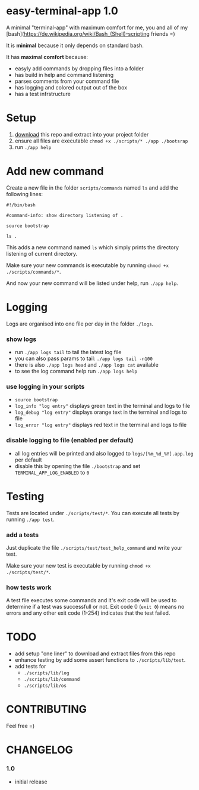 # easy-terminal-app 1.0
A minimal "terminal-app" with maximum comfort for me, you and all of my [bash](https://de.wikipedia.org/wiki/Bash_(Shell)-scripting friends =)

It is **minimal** because it only depends on standard bash.

It has **maximal comfort** because:
  * easyly add commands by dropping files into a folder
  * has build in help and command listening
  * parses comments from your command file
  * has logging and colored output out of the box
  * has a test infrstructure

# Setup
  1. [download](https://github.com/creative-workflow/easy-terminal-app/archive/master.zip) this repo and extract into your project folder
  2. ensure all files are executable `chmod +x ./scripts/* ./app ./bootsrap`
  3. run `./app help`

# Add new command
Create a new file in the folder `scripts/commands` named `ls` and add the following lines:

```
#!/bin/bash

#command-info: show directory listening of .

source bootstrap

ls .
```

This adds a new command named `ls` which simply prints the directory listening of current directory.

Make sure your new commands is executable by running `chmod +x ./scripts/commands/*`.

And now your new command will be listed under help, run `./app help`.


# Logging
Logs are organised into one file per day in the folder `./logs`.

### show logs
  * run `./app logs tail` to tail the latest log file
  * you can also pass params to tail: `./app logs tail -n100`
  * there is also `./app logs head` and `./app logs cat` available
  * to see the log command help run `./app logs help`

### use logging in your scripts
  * `source bootstrap`
  * `log_info "log entry"` displays green text in the terminal and logs to file
  * `log_debug "log entry"` displays orange text in the terminal and logs to file
  * `log_error "log entry"` displays red text in the terminal and logs to file

### disable logging to file (enabled per default)
  * all log entries will be printed and also logged to `logs/[%m_%d_%Y].app.log` per default
  * disable this by opening the file `./bootstrap` and set `TERMINAL_APP_LOG_ENABLED` to `0`


# Testing
Tests are located under `./scripts/test/*`. You can execute all tests by running `./app test`.

### add a tests
Just duplicate the file `./scripts/test/test_help_command` and write your test.

Make sure your new test is executable by running `chmod +x ./scripts/test/*`.

### how tests work
A test file executes some commands and it's exit code will be used to determine if a test was successfull or not. Exit code 0 (`exit 0`) means no errors and any other exit code (1-254) indicates that the test failed.


# TODO
  * add setup "one liner" to download and extract files from this repo
  * enhance testing by add some assert functions to `./scripts/lib/test`.
  * add tests for
    * `./scripts/lib/log`
    * `./scripts/lib/command`
    * `./scripts/lib/os`


# CONTRIBUTING
Feel free =)


# CHANGELOG
### 1.0
  * initial release
